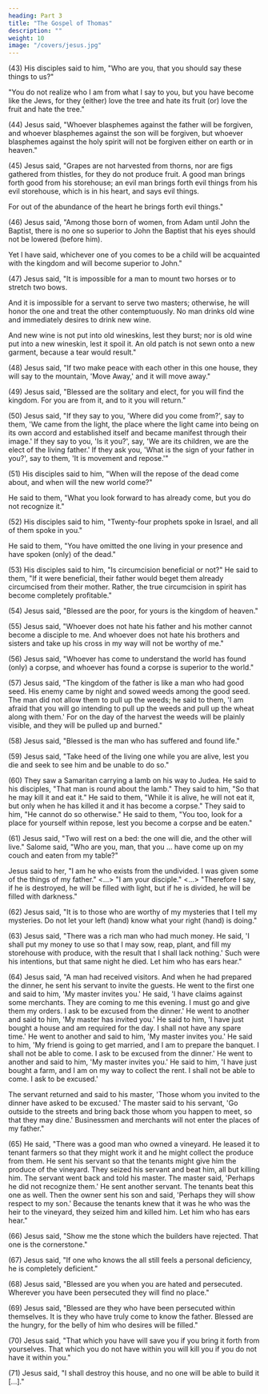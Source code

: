 ```yaml
---
heading: Part 3
title: "The Gospel of Thomas" 
description: ""
weight: 10
image: "/covers/jesus.jpg"
---
```



(43) His disciples said to him, "Who are you, that you should say these things to us?"

"You do not realize who I am from what I say to you, but you have become like the Jews, for they (either) love the tree and hate its fruit (or) love the fruit
and hate the tree."

(44) Jesus said, "Whoever blasphemes against the father will be forgiven, and whoever blasphemes against the son will be forgiven, but whoever blasphemes against the holy
spirit will not be forgiven either on earth or in heaven." 

(45) Jesus said, "Grapes are not harvested from thorns, nor are figs gathered from thistles, for they do not produce fruit. A good man brings forth good from his storehouse; an evil man brings forth evil things from his evil storehouse, which is in his heart, and says evil things. 

For out of the abundance of the heart he brings forth evil things."

(46) Jesus said, "Among those born of women, from Adam until John the Baptist, there is no one so superior to John the Baptist that his eyes should not be lowered (before him). 

Yet I have said, whichever one of you comes to be a child will be acquainted with the kingdom and will become superior to John."

(47) Jesus said, "It is impossible for a man to mount two horses or to stretch two bows.

And it is impossible for a servant to serve two masters; otherwise, he will honor the one and treat the other contemptuously. No man drinks old wine and immediately desires to drink new wine.

And new wine is not put into old wineskins, lest they burst; nor is old wine put into a new wineskin, lest it spoil it. An old patch is not sewn onto a new
garment, because a tear would result."

(48) Jesus said, "If two make peace with each other in this one house, they will say to the mountain, 'Move Away,' and it will move away."

(49) Jesus said, "Blessed are the solitary and elect, for you will find the kingdom. For you are from it, and to it you will return."

(50) Jesus said, "If they say to you, 'Where did you come from?', say to them, 'We came from the light, the place where the light came into being on its own accord and
established itself and became manifest through their image.' If they say to you, 'Is it you?', say, 'We are its children, we are the elect of the living father.' If they ask you, 'What is the sign of your father in you?', say to them, 'It is movement and repose.'"

(51) His disciples said to him, "When will the repose of the dead come about, and when will the new world come?"

He said to them, "What you look forward to has already come, but you do not recognize it."

(52) His disciples said to him, "Twenty-four prophets spoke in Israel, and all of them spoke in you."

He said to them, "You have omitted the one living in your presence and have spoken (only) of the dead."

(53) His disciples said to him, "Is circumcision beneficial or not?"
He said to them, "If it were beneficial, their father would beget them already circumcised
from their mother. Rather, the true circumcision in spirit has become completely
profitable."

(54) Jesus said, "Blessed are the poor, for yours is the kingdom of heaven."

(55) Jesus said, "Whoever does not hate his father and his mother cannot become a
disciple to me. And whoever does not hate his brothers and sisters and take up his cross
in my way will not be worthy of me."

(56) Jesus said, "Whoever has come to understand the world has found (only) a corpse,
and whoever has found a corpse is superior to the world."

(57) Jesus said, "The kingdom of the father is like a man who had good seed. His enemy
came by night and sowed weeds among the good seed. The man did not allow them to
pull up the weeds; he said to them, 'I am afraid that you will go intending to pull up the
weeds and pull up the wheat along with them.' For on the day of the harvest the weeds
will be plainly visible, and they will be pulled up and burned."

(58) Jesus said, "Blessed is the man who has suffered and found life."

(59) Jesus said, "Take heed of the living one while you are alive, lest you die and seek to see him and be unable to do so."

(60) They saw a Samaritan carrying a lamb on his way to Judea. He said to his
disciples, "That man is round about the lamb."
They said to him, "So that he may kill it and eat it."
He said to them, "While it is alive, he will not eat it, but only when he has killed it and it
has become a corpse."
They said to him, "He cannot do so otherwise."
He said to them, "You too, look for a place for yourself within repose, lest you become a
corpse and be eaten."

(61) Jesus said, "Two will rest on a bed: the one will die, and the other will live."
Salome said, "Who are you, man, that you ... have come up on my couch and eaten from
my table?"

Jesus said to her, "I am he who exists from the undivided. I was given some of the things
of my father."
<...> "I am your disciple."
<...> "Therefore I say, if he is destroyed, he will be filled with light, but if he is divided,
he will be filled with darkness."

(62) Jesus said, "It is to those who are worthy of my mysteries that I tell my mysteries.
Do not let your left (hand) know what your right (hand) is doing."

(63) Jesus said, "There was a rich man who had much money. He said, 'I shall put my
money to use so that I may sow, reap, plant, and fill my storehouse with produce, with
the result that I shall lack nothing.' Such were his intentions, but that same night he died.
Let him who has ears hear."

(64) Jesus said, "A man had received visitors. And when he had prepared the dinner, he
sent his servant to invite the guests.
He went to the first one and said to him, 'My master invites you.' He said, 'I have claims
against some merchants. They are coming to me this evening. I must go and give them
my orders. I ask to be excused from the dinner.'
He went to another and said to him, 'My master has invited you.' He said to him, 'I have
just bought a house and am required for the day. I shall not have any spare time.'
He went to another and said to him, 'My master invites you.' He said to him, 'My friend is
going to get married, and I am to prepare the banquet. I shall not be able to come. I ask to
be excused from the dinner.'
He went to another and said to him, 'My master invites you.' He said to him, 'I have just
bought a farm, and I am on my way to collect the rent. I shall not be able to come. I ask
to be excused.'

The servant returned and said to his master, 'Those whom you invited to the dinner have
asked to be excused.' The master said to his servant, 'Go outside to the streets and bring
back those whom you happen to meet, so that they may dine.' Businessmen and
merchants will not enter the places of my father."

(65) He said, "There was a good man who owned a vineyard. He leased it to tenant
farmers so that they might work it and he might collect the produce from them. He sent
his servant so that the tenants might give him the produce of the vineyard. They seized
his servant and beat him, all but killing him. The servant went back and told his master.
The master said, 'Perhaps he did not recognize them.' He sent another servant. The
tenants beat this one as well. Then the owner sent his son and said, 'Perhaps they will
show respect to my son.' Because the tenants knew that it was he who was the heir to the
vineyard, they seized him and killed him. Let him who has ears hear."

(66) Jesus said, "Show me the stone which the builders have rejected. That one is the
cornerstone."

(67) Jesus said, "If one who knows the all still feels a personal deficiency, he is
completely deficient."

(68) Jesus said, "Blessed are you when you are hated and persecuted. Wherever you have
been persecuted they will find no place."

(69) Jesus said, "Blessed are they who have been persecuted within themselves. It is they
who have truly come to know the father. Blessed are the hungry, for the belly of him who
desires will be filled."

(70) Jesus said, "That which you have will save you if you bring it forth from yourselves.
That which you do not have within you will kill you if you do not have it within you."

(71) Jesus said, "I shall destroy this house, and no one will be able to build it [...]."
